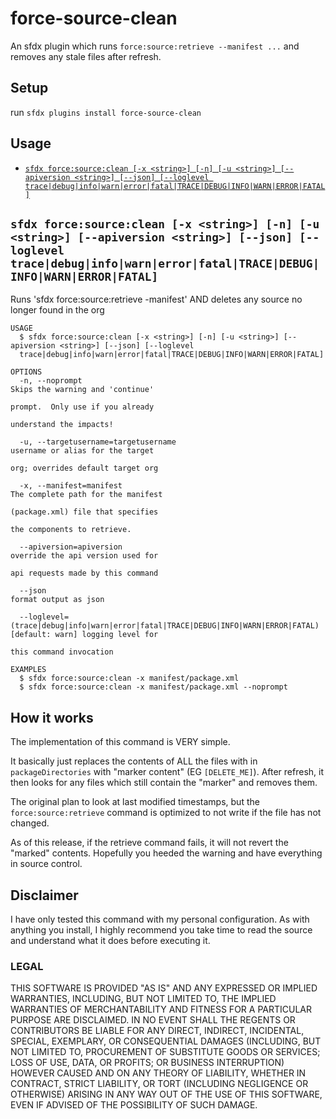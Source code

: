 # force-source-clean

An sfdx plugin which runs `force:source:retrieve --manifest ...` and removes any stale files after refresh.

## Setup

run `sfdx plugins install force-source-clean`

## Usage

<!-- commands -->
* [`sfdx force:source:clean [-x <string>] [-n] [-u <string>] [--apiversion <string>] [--json] [--loglevel trace|debug|info|warn|error|fatal|TRACE|DEBUG|INFO|WARN|ERROR|FATAL]`](#sfdx-forcesourceclean--x-string--n--u-string---apiversion-string---json---loglevel-tracedebuginfowarnerrorfataltracedebuginfowarnerrorfatal)

## `sfdx force:source:clean [-x <string>] [-n] [-u <string>] [--apiversion <string>] [--json] [--loglevel trace|debug|info|warn|error|fatal|TRACE|DEBUG|INFO|WARN|ERROR|FATAL]`

Runs 'sfdx force:source:retrieve -manifest' AND deletes any source no longer found in the org

```
USAGE
  $ sfdx force:source:clean [-x <string>] [-n] [-u <string>] [--apiversion <string>] [--json] [--loglevel 
  trace|debug|info|warn|error|fatal|TRACE|DEBUG|INFO|WARN|ERROR|FATAL]

OPTIONS
  -n, --noprompt                                                                    Skips the warning and 'continue'
                                                                                    prompt.  Only use if you already
                                                                                    understand the impacts!

  -u, --targetusername=targetusername                                               username or alias for the target
                                                                                    org; overrides default target org

  -x, --manifest=manifest                                                           The complete path for the manifest
                                                                                    (package.xml) file that specifies
                                                                                    the components to retrieve.

  --apiversion=apiversion                                                           override the api version used for
                                                                                    api requests made by this command

  --json                                                                            format output as json

  --loglevel=(trace|debug|info|warn|error|fatal|TRACE|DEBUG|INFO|WARN|ERROR|FATAL)  [default: warn] logging level for
                                                                                    this command invocation

EXAMPLES
  $ sfdx force:source:clean -x manifest/package.xml
  $ sfdx force:source:clean -x manifest/package.xml --noprompt
```
<!-- commandsstop -->


## How it works

The implementation of this command is VERY simple.  

It basically just replaces the contents of ALL the files with in `packageDirectories` with "marker content" (EG `[DELETE_ME]`).  After refresh, it then looks for any files which still contain the "marker" and removes them.

The original plan to look at last modified timestamps, but the `force:source:retrieve` command is optimized to not write if the file has not changed.

As of this release, if the retrieve command fails, it will not revert the "marked" contents.  Hopefully you heeded the warning and have everything in source control. 


## Disclaimer

I have only tested this command with my personal configuration.  As with anything you install, I highly recommend you take time to read the source and understand what it does before executing it.

### LEGAL

THIS SOFTWARE IS PROVIDED "AS IS" AND ANY EXPRESSED OR IMPLIED WARRANTIES, INCLUDING, BUT NOT LIMITED TO, THE IMPLIED WARRANTIES OF MERCHANTABILITY AND FITNESS FOR A PARTICULAR PURPOSE ARE DISCLAIMED. IN NO EVENT SHALL THE REGENTS OR CONTRIBUTORS BE LIABLE FOR ANY DIRECT, INDIRECT, INCIDENTAL, SPECIAL, EXEMPLARY, OR CONSEQUENTIAL DAMAGES (INCLUDING, BUT NOT LIMITED TO, PROCUREMENT OF SUBSTITUTE GOODS OR SERVICES; LOSS OF USE, DATA, OR PROFITS; OR BUSINESS INTERRUPTION) HOWEVER CAUSED AND ON ANY THEORY OF LIABILITY, WHETHER IN CONTRACT, STRICT LIABILITY, OR TORT (INCLUDING NEGLIGENCE OR OTHERWISE) ARISING IN ANY WAY OUT OF THE USE OF THIS SOFTWARE, EVEN IF ADVISED OF THE POSSIBILITY OF SUCH DAMAGE.
